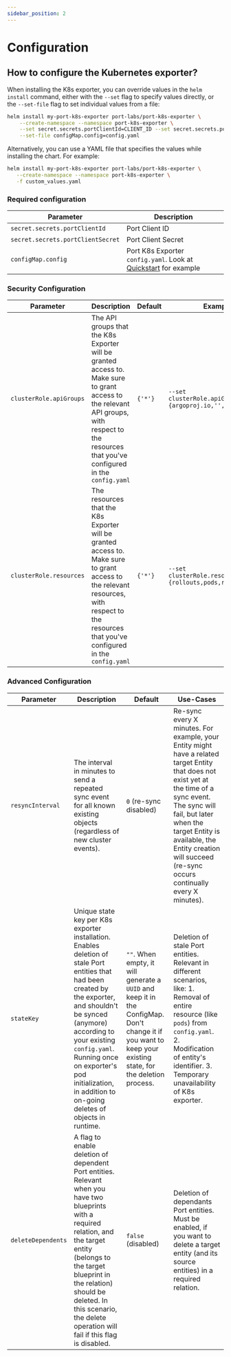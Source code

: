 ```yaml
---
sidebar_position: 2
---
```


# Configuration

## How to configure the Kubernetes exporter?

When installing the K8s exporter, you can override values in the `helm install` command, either with the `--set` flag to specify values directly, or the `--set-file` flag to set individual values from a file:

```bash showLineNumbers
helm install my-port-k8s-exporter port-labs/port-k8s-exporter \
    --create-namespace --namespace port-k8s-exporter \
    --set secret.secrets.portClientId=CLIENT_ID --set secret.secrets.portClientSecret=CLIENT_SECRET \
    --set-file configMap.config=config.yaml
```

Alternatively, you can use a YAML file that specifies the values while installing the chart. For example:

```bash showLineNumbers
helm install my-port-k8s-exporter port-labs/port-k8s-exporter \
   --create-namespace --namespace port-k8s-exporter \
   -f custom_values.yaml
```

### Required configuration

| Parameter                         | Description                                                                     |
| --------------------------------- | ------------------------------------------------------------------------------- |
| `secret.secrets.portClientId`     | Port Client ID                                                                  |
| `secret.secrets.portClientSecret` | Port Client Secret                                                              |
| `configMap.config`                | Port K8s Exporter `config.yaml`. Look at [Quickstart](./quickstart) for example |

### Security Configuration

| Parameter               | Description                                                                                                                                                                                     | Default | Example                                                     |
| ----------------------- | ----------------------------------------------------------------------------------------------------------------------------------------------------------------------------------------------- | ------- | ----------------------------------------------------------- |
| `clusterRole.apiGroups` | The API groups that the K8s Exporter will be granted access to. Make sure to grant access to the relevant API groups, with respect to the resources that you've configured in the `config.yaml` | `{'*'}` | `--set clusterRole.apiGroups="{argoproj.io,'',apps}"`       |
| `clusterRole.resources` | The resources that the K8s Exporter will be granted access to. Make sure to grant access to the relevant resources, with respect to the resources that you've configured in the `config.yaml`   | `{'*'}` | `--set clusterRole.resources="{rollouts,pods,replicasets}"` |

### Advanced Configuration

| Parameter          | Description                                                                                                                                                                                                                                                                                                      | Default                                                                                                                                                      | Use-Cases                                                                                                                                                                                                                                                                                   |
| ------------------ | ---------------------------------------------------------------------------------------------------------------------------------------------------------------------------------------------------------------------------------------------------------------------------------------------------------------- | ------------------------------------------------------------------------------------------------------------------------------------------------------------ | ------------------------------------------------------------------------------------------------------------------------------------------------------------------------------------------------------------------------------------------------------------------------------------------- |
| `resyncInterval`   | The interval in minutes to send a repeated sync event for all known existing objects (regardless of new cluster events).                                                                                                                                                                                         | `0` (re-sync disabled)                                                                                                                                       | Re-sync every X minutes. For example, your Entity might have a related target Entity that does not exist yet at the time of a sync event. The sync will fail, but later when the target Entity is available, the Entity creation will succeed (re-sync occurs continually every X minutes). |
| `stateKey`         | Unique state key per K8s exporter installation. Enables deletion of stale Port entities that had been created by the exporter, and shouldn't be synced (anymore) according to your existing `config.yaml`. Running once on exporter's pod initialization, in addition to on-going deletes of objects in runtime. | `""`. When empty, it will generate a `UUID` and keep it in the ConfigMap. Don't change it if you want to keep your existing state, for the deletion process. | Deletion of stale Port entities. Relevant in different scenarios, like: 1. Removal of entire resource (like `pods`) from `config.yaml`. 2. Modification of entity's identifier. 3. Temporary unavailability of K8s exporter.                                                                |
| `deleteDependents` | A flag to enable deletion of dependent Port entities. Relevant when you have two blueprints with a required relation, and the target entity (belongs to the target blueprint in the relation) should be deleted. In this scenario, the delete operation will fail if this flag is disabled.                      | `false` (disabled)                                                                                                                                           | Deletion of dependants Port entities. Must be enabled, if you want to delete a target entity (and its source entities) in a required relation.                                                                                                                                              |
